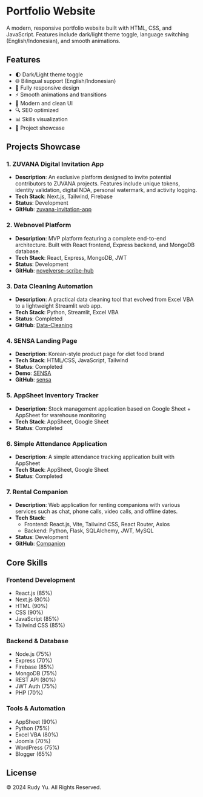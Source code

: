 # Portfolio Website

A modern, responsive portfolio website built with HTML, CSS, and JavaScript. Features include dark/light theme toggle, language switching (English/Indonesian), and smooth animations.

## Features

- 🌓 Dark/Light theme toggle
- 🌐 Bilingual support (English/Indonesian)
- 📱 Fully responsive design
- ⚡ Smooth animations and transitions
- 🎨 Modern and clean UI
- 🔍 SEO optimized
- 📊 Skills visualization
- 🚀 Project showcase

## Projects Showcase

### 1. ZUVANA Digital Invitation App
- **Description**: An exclusive platform designed to invite potential contributors to ZUVANA projects. Features include unique tokens, identity validation, digital NDA, personal watermark, and activity logging.
- **Tech Stack**: Next.js, Tailwind, Firebase
- **Status**: Development
- **GitHub**: [zuvana-invitation-app](https://github.com/Rudy-Yu/zuvana-invitation-app.git)

### 2. Webnovel Platform
- **Description**: MVP platform featuring a complete end-to-end architecture. Built with React frontend, Express backend, and MongoDB database.
- **Tech Stack**: React, Express, MongoDB, JWT
- **Status**: Development
- **GitHub**: [novelverse-scribe-hub](https://github.com/Rudy-Yu/novelverse-scribe-hub.git)

### 3. Data Cleaning Automation
- **Description**: A practical data cleaning tool that evolved from Excel VBA to a lightweight Streamlit web app.
- **Tech Stack**: Python, Streamlit, Excel VBA
- **Status**: Completed
- **GitHub**: [Data-Cleaning](https://github.com/Rudy-Yu/Data-Cleaning.git)

### 4. SENSA Landing Page
- **Description**: Korean-style product page for diet food brand
- **Tech Stack**: HTML/CSS, JavaScript, Tailwind
- **Status**: Completed
- **Demo**: [SENSA](https://rudy-yu.github.io/sensa/)
- **GitHub**: [sensa](https://github.com/Rudy-Yu/sensa.git)

### 5. AppSheet Inventory Tracker
- **Description**: Stock management application based on Google Sheet + AppSheet for warehouse monitoring
- **Tech Stack**: AppSheet, Google Sheet
- **Status**: Completed

### 6. Simple Attendance Application
- **Description**: A simple attendance tracking application built with AppSheet
- **Tech Stack**: AppSheet, Google Sheet
- **Status**: Completed

### 7. Rental Companion
- **Description**: Web application for renting companions with various services such as chat, phone calls, video calls, and offline dates.
- **Tech Stack**: 
  * Frontend: React.js, Vite, Tailwind CSS, React Router, Axios
  * Backend: Python, Flask, SQLAlchemy, JWT, MySQL
- **Status**: Development
- **GitHub**: [Companion](https://github.com/Rudy-Yu/Companion.git)

## Core Skills

### Frontend Development
- React.js (85%)
- Next.js (80%)
- HTML (90%)
- CSS (90%)
- JavaScript (85%)
- Tailwind CSS (85%)

### Backend & Database
- Node.js (75%)
- Express (70%)
- Firebase (85%)
- MongoDB (75%)
- REST API (80%)
- JWT Auth (75%)
- PHP (70%)

### Tools & Automation
- AppSheet (90%)
- Python (75%)
- Excel VBA (80%)
- Joomla (70%)
- WordPress (75%)
- Blogger (65%)

## License

© 2024 Rudy Yu. All Rights Reserved. 